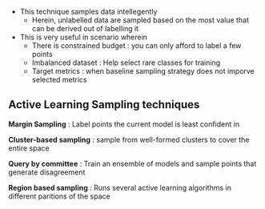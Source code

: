 - This technique samples data intellegently
	- Herein, unlabelled data are sampled based on the most value that can be derived out of labelling it
- This is very useful in scenario wherein
	- There is constrained budget : you can only afford to label a few points
	- Imbalanced dataset : Help select rare classes for training
	- Target metrics : when baseline sampling strategy does not imporve selected metrics

## Active Learning Sampling techniques

**Margin Sampling** : Label points the current model is least confident in

**Cluster-based sampling** : sample from well-formed clusters to cover the entire space

**Query by committee** : Train an ensemble of models and sample points that generate disagreement

**Region based sampling** : Runs several active learning algorithms in different paritions of the space